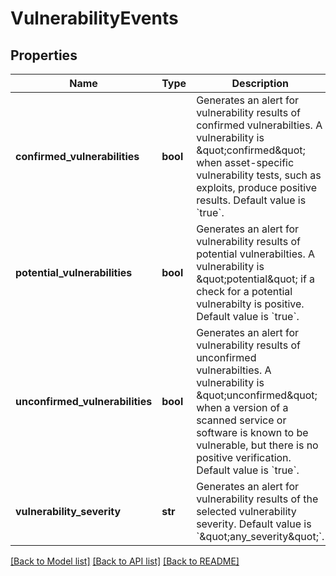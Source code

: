 # VulnerabilityEvents

## Properties
Name | Type | Description | Notes
------------ | ------------- | ------------- | -------------
**confirmed_vulnerabilities** | **bool** | Generates an alert for vulnerability results of confirmed vulnerabilties. A vulnerability is \&quot;confirmed\&quot; when asset-specific vulnerability tests, such as exploits, produce positive results. Default value is &#x60;true&#x60;. | 
**potential_vulnerabilities** | **bool** | Generates an alert for vulnerability results of potential vulnerabilties. A vulnerability is \&quot;potential\&quot; if a check for a potential vulnerabilty is positive. Default value is &#x60;true&#x60;. | 
**unconfirmed_vulnerabilities** | **bool** | Generates an alert for vulnerability results of unconfirmed vulnerabilties. A vulnerability is \&quot;unconfirmed\&quot; when a version of a scanned service or software is known to be vulnerable, but there is no positive verification. Default value is &#x60;true&#x60;. | 
**vulnerability_severity** | **str** | Generates an alert for vulnerability results of the selected vulnerability severity. Default value is &#x60;\&quot;any_severity\&quot;&#x60;. | 

[[Back to Model list]](../README.md#documentation-for-models) [[Back to API list]](../README.md#documentation-for-api-endpoints) [[Back to README]](../README.md)


